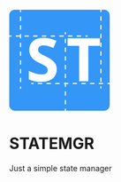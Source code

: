 ![logo](https://raw.githubusercontent.com/TeddyGandon/icons/master/st.svg)

# STATEMGR
Just a simple state manager
